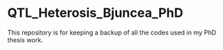 # QTL_Heterosis_Bjuncea_PhD
This repository is for keeping a backup of all the codes used in my PhD thesis work.
